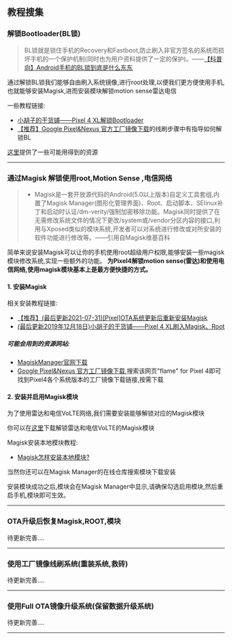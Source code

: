 
## <span id="tutorials">教程搜集</span>
### <span id="unlockbl">	解锁Bootloader(BL锁)</span>
> BL锁就是锁住手机的Recovery和Fastboot,防止刷入非官方签名的系统而损坏手机的一个保护机制(同时也为用户资料提供了一定的保护)。——[【科普向】Android手机的BL锁到底是什么东东](https://www.bilibili.com/read/cv307758)

通过解锁BL锁我们能够自由刷入系统镜像,进行root处理,以便我们更方便使用手机,也就能够安装Magisk,进而安装模块解锁motion sense雷达电信

一些教程链接:
* [小胡子的干货铺——Pixel 4 XL解锁Bootloader](https://sspai.com/post/57922)
* [【推荐】Google Pixel&Nexus 官方工厂镜像下载](https://developers.google.com/android/images#instructions)的线刷步骤中有指导如何解锁BL

[这里](resources/Resources.md#adbUSB)提供了一些可能用得到的资源

-----


### <span id="whatmagisk">	通过Magisk 解锁使用root,Motion Sense ,电信网络</span>
> - Magisk是一套开放源代码的Android(5.0以上版本)自定义工具套组,内置了Magisk Manager(图形化管理界面)、Root、启动脚本、SElinux补丁和启动时认证/dm-verity/强制加密移除功能。Magisk同时提供了在无需修改系统文件的情况下更改/system或/vendor分区内容的接口,利用与Xposed类似的模块系统,开发者可以对系统进行修改或对所安装的软件功能进行修改等。——引用自Magisk维基百科

简单来说安装Magisk可以让你的手机使用root超级用户权限,能够安装一些magisk模块修改系统,实现一些额外的功能。
**为Pixel4解锁motion sense(雷达)和使用电信网络,使用magisk模块基本上是最方便快捷的方式。**


#### <span id="installmagisk"> 1. 安装Magisk</span>
相关安装教程链接:
* [【推荐】(最后更新2021-07-31)[Pixel]OTA系统更新后重新安装Magisk](https://www.bilibili.com/video/BV1Eq4y1975h)
* [(最后更新2019年12月18日)小胡子的干货铺——Pixel 4 XL刷入Magisk、Root](https://sspai.com/post/57923)

##### 可能会用到的资源网站:
* [MagiskManager官网下载](https://magiskmanager.com/)
* [Google Pixel&Nexus 官方工厂镜像下载](https://developers.google.com/android/images),搜索该网页"flame" for Pixel 4即可找到Pixel4各个系统版本的工厂镜像下载链接,按需下载


#### <span id="installmagiskmodules"> 2. 安装并启用Magisk模块</span>

为了使用雷达和电信VoLTE网络,我们需要安装能够解锁对应的Magisk模块

你可以在[这里](resources/Resources.md#MagiskModules)下载解锁雷达和电信VoLTE的Magisk模块

Magisk安装本地模块教程:
- [Magisk怎样安装本地模块?](https://jingyan.baidu.com/article/4b07be3c628c3109b380f3db.html) 

当然你还可以在Magisk Manager的在线仓库搜索模块下载安装

安装模块成功之后,模块会在Magisk Manager中显示,请确保勾选启用模块,然后重启手机,模块即可生效。

-------

### <span id="OTA-magisk">	OTA升级后恢复Magisk,ROOT,模块</span>
待更新完善....

------
### <span id="factoryImages">使用工厂镜像线刷系统(重装系统,救砖)</span>
待更新完善....

-------	
### <span id="fullOTAImages">使用Full OTA镜像升级系统(保留数据升级系统)</span>
待更新完善....

-----------